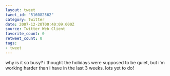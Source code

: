 ```yaml
---
layout: tweet
tweet_id: "516082562"
category: twitter
date: 2007-12-20T00:40:09.000Z
source: Twitter Web Client
favorite_count: 0
retweet_count: 0
tags:
- tweet
---
```


why is it so busy? i thought the holidays were supposed to be quiet, but i'm working harder than i have in the last 3 weeks. lots yet to do!
